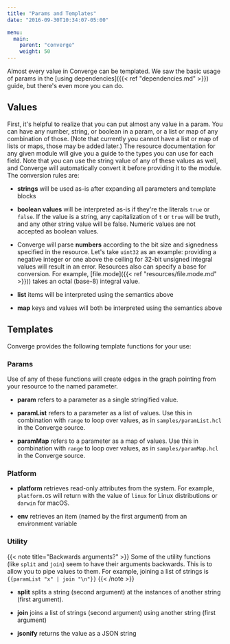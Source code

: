 ```yaml
---
title: "Params and Templates"
date: "2016-09-30T10:34:07-05:00"

menu:
  main:
    parent: "converge"
    weight: 50
---
```


Almost every value in Converge can be templated. We saw the basic usage of
params in the [using dependencies]({{< ref "dependencies.md" >}}) guide, but
there's even more you can do.

## Values

First, it's helpful to realize that you can put almost any value in a param. You
can have any number, string, or boolean in a param, or a list or map of any
combination of those. (Note that currently you cannot have a list or map of
lists or maps, those may be added later.) The resource documentation for any
given module will give you a guide to the types you can use for each field. Note
that you can use the string value of any of these values as well, and Converge
will automatically convert it before providing it to the module. The conversion
rules are:

- **strings** will be used as-is after expanding all parameters and template
  blocks

- **boolean values** will be interpreted as-is if they're the literals `true` or
  `false`. If the value is a string, any capitalization of `t` or `true` will be
  truth, and any other string value will be false. Numeric values are not
  accepted as boolean values.

- Converge will parse **numbers** according to the bit size and signedness
  specified in the resource. Let's take `uint32` as an example: providing a
  negative integer or one above the ceiling for 32-bit unsigned integral values
  will result in an error. Resources also can specify a base for conversion. For
  example, [file.mode]({{< ref "resources/file.mode.md" >}})) takes an octal
  (base-8) integral value.

- **list** items will be interpreted using the semantics above

- **map** keys and values will both be interpreted using the semantics above

## Templates

Converge provides the following template functions for your use:

### Params

Use of any of these functions will create edges in the graph pointing from your
resource to the named parameter.

- **param** refers to a parameter as a single stringified value.

- **paramList** refers to a parameter as a list of values. Use this in
  combination with `range` to loop over values, as in `samples/paramList.hcl` in
  the Converge source.

- **paramMap** refers to a parameter as a map of values. Use this in combination
  with `range` to loop over values, as in `samples/paramMap.hcl` in the Converge
  source.

### Platform

- **platform** retrieves read-only attributes from the system. For example,
  `platform.OS` will return with the value of `linux` for Linux distributions or
  `darwin` for macOS.

- **env** retrieves an item (named by the first argument) from an environment
  variable

### Utility

{{< note title="Backwards arguments?" >}}
Some of the utility functions (like `split` and `join`) seem to have their
arguments backwards. This is to allow you to pipe values to them. For example,
joining a list of strings is `{{paramList "x" | join "\n"}}`
{{< /note >}}

- **split** splits a string (second argument) at the instances of another string
  (first argument).

- **join** joins a list of strings (second argument) using another string (first
  argument)

- **jsonify** returns the value as a JSON string
